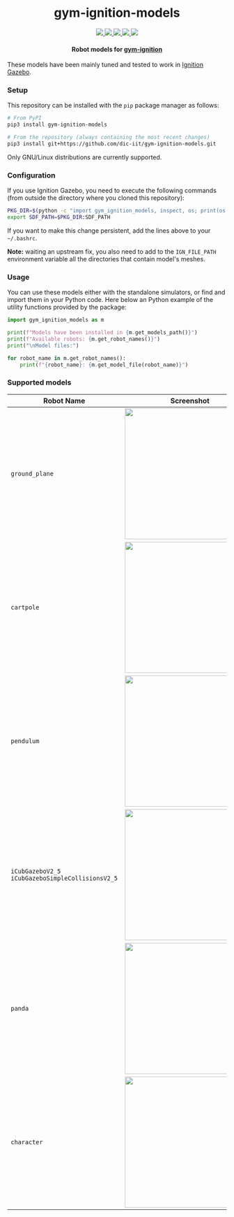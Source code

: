 <p align="center">
  <h1 align="center">gym-ignition-models</h1>
</p>

<p align="center">
  <a href="https://pypi.org/project/gym-ignition-models/">
  <img src="https://img.shields.io/pypi/v/gym-ignition-models.svg" />
  </a>
  <a href="https://pypi.org/project/gym-ignition-models/">
  <img src="https://img.shields.io/pypi/pyversions/gym-ignition-models.svg" />
  </a>
  <a href="https://pypi.org/project/gym-ignition-models/">
  <img src="https://img.shields.io/pypi/status/gym-ignition-models.svg" />
  </a>
  <a href="https://pypi.org/project/gym-ignition-models/">
  <img src="https://img.shields.io/pypi/format/gym-ignition-models.svg" />
  </a>
  <a href="https://pypi.org/project/gym-ignition-models/">
  <img src="https://img.shields.io/pypi/l/gym-ignition-models.svg" />
  </a>
</p>

<p align="center">
  <h4 align="center">Robot models for <a href="https://github.com/robotology/gym-ignition">gym-ignition</a></h4>
</p>

These models have been mainly tuned and tested to work in [Ignition Gazebo](https://ignitionrobotics.org/).

### Setup

This repository can be installed with the `pip` package manager as follows:

```bash
# From PyPI
pip3 install gym-ignition-models

# From the repository (always containing the most recent changes)
pip3 install git+https://github.com/dic-iit/gym-ignition-models.git
```

Only GNU/Linux distributions are currently supported.

### Configuration

If you use Ignition Gazebo, you need to execute the following commands (from outside the directory where you cloned this repository):

```sh
PKG_DIR=$(python -c "import gym_ignition_models, inspect, os; print(os.path.dirname(inspect.getfile(gym_ignition_models)))")
export SDF_PATH=$PKG_DIR:SDF_PATH
```

If you want to make this change persistent, add the lines above to your `~/.bashrc`.

**Note:** waiting an upstream fix, you also need to add to the `IGN_FILE_PATH` environment variable all the directories that contain model's meshes.

### Usage

You can use these models either with the standalone simulators, or find and import them in your Python code. Here below an Python example of the utility functions provided by the package:

```python
import gym_ignition_models as m

print(f"Models have been installed in {m.get_models_path()}")
print(f"Available robots: {m.get_robot_names()}")
print("\nModel files:")

for robot_name in m.get_robot_names():
    print(f"{robot_name}: {m.get_model_file(robot_name)}")
```

### Supported models

| Robot Name | Screenshot |
| ---------- | ---------- |
| `ground_plane` | <img src="https://user-images.githubusercontent.com/469199/73735685-f3fa4b80-473f-11ea-897d-28fcac85f8a6.png" height="300"> |
| `cartpole` | <img src="https://user-images.githubusercontent.com/469199/73771326-7570ce80-477e-11ea-82bc-d160d4bb88b8.png" height="300"> |
| `pendulum` | <img src="https://user-images.githubusercontent.com/469199/73772768-1b253d00-4781-11ea-88e7-b21340351549.png" height="300"> |
| `iCubGazeboV2_5` </br> `iCubGazeboSimpleCollisionsV2_5` | <img src="https://user-images.githubusercontent.com/469199/73731308-90205480-4738-11ea-876c-e9be502829ef.png" height="300"> |
| `panda` | <img src="https://user-images.githubusercontent.com/469199/73738280-7f75db80-4744-11ea-805c-318e3b064847.png" height="300"> |
| `character` | <img src="https://user-images.githubusercontent.com/469199/75965269-d8ae6780-5ec8-11ea-9712-605b600bf3b2.png" height="300"> |
